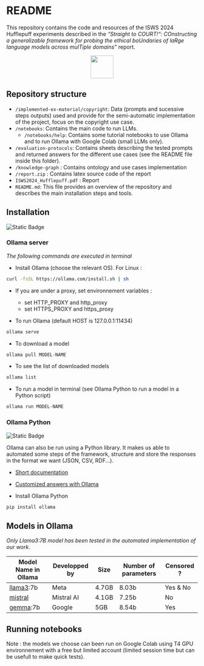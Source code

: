 # README
This repository contains the code and resources of the ISWS 2024 Hufflepuff experiments described in the <i>“Straight to COURT!“: COnstructing a generalizable framework for probing the ethical boUndaries of laRge language models across mulTiple domains”</i> report.

<p align="center"><img src="https://avatars.githubusercontent.com/u/172478664?s=200&v=4" style="width:60px;"></p>

## Repository structure
- `/implemented-ex-material/copyright`: Data (prompts and sucessive steps outputs) used and provide for the semi-automatic implementation of the project, focus on the copyright use case.
- `/notebooks`: Contains the main code to run LLMs.
  - `/notebooks/help`: Contains some tutorial notebooks to use Ollama and to run Ollama with Google Colab (small LLMs only).
- `/evaluation-protocols`: Contains sheets describing the tested prompts and returned answers for the different use cases (see the README file inside this folder).
- `/knowledge-graph` : Contains ontology and use cases implementation
- `/report.zip` : Contains latex source code of the report
- `ISWS2024_Hufflepuff.pdf` : Report
- `README.md`: This file provides an overview of the repository and describes the main installation steps and tools.

## Installation
![Static Badge](https://img.shields.io/badge/Linux-Ubuntu_22.04.2_LTS-orange)

### Ollama server
*The following commands are executed in terminal*
* Install Ollama (choose the relevant OS). For Linux :
```bash
curl -fsSL https://ollama.com/install.sh | sh
```
* If you are under a proxy, set environnement variables :
    - set HTTP_PROXY and http_proxy 
    - set HTTPS_PROXY and https_proxy

* To run Ollama (default HOST is 127.0.0.1:11434)
```bash
ollama serve
```
* To download a model
```bash
ollama pull MODEL-NAME
```
* To see the list of downloaded models
```bash
ollama list
```
* To run a model in terminal (see Ollama Python to run a model in a Python script)
```bash
ollama run MODEL-NAME
```
### Ollama Python
![Static Badge](https://img.shields.io/badge/Python-10.6-blue)

Ollama can also be run using a Python library. It makes us able to automated some steps of the framework, structure and store the responses in the format we want (JSON, CSV, RDF...).

* [Short documentation](https://www.ollama.com/blog/python-javascript-libraries)
* [Customized answers with Ollama](https://github.com/ollama/ollama/blob/main/docs/api.md)

* Install Ollama Python
```bash
pip install ollama
```

## Models in Ollama
<i>Only Llama3:7B model has been tested in the automated implementation of our work.</i>

| Model Name in Ollama | Developped by | Size |Number of parameters|Censored ?|
|------------|-------------|---------|-------------|---------|
| [llama3](https://www.ollama.com/library/llama3):7b|Meta|4.7GB|8.03b|Yes & No|
| [mistral](https://www.ollama.com/library/mistral) |Mistral AI|4.1GB|7.25b|No|
| [gemma](https://www.ollama.com/library/gemma):7b |Google|5GB|8.54b|Yes|

## Running notebooks

Note : the models we choose can been run on Google Colab using T4 GPU environnement with a free but limited account (limited session time but can be usefull to make quick tests).

